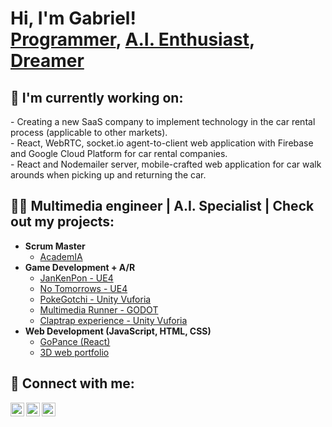 <h1>Hi, I'm Gabriel! <br/><a href="https://github.com/xlgabriel">Programmer</a>, <a href="https://www.linkedin.com/in/xlgabriel/">A.I. Enthusiast</a>, <a href="https://www.canva.com/design/DAFgsJ68Nvo/TIcpKdXvupVRPL9js1W2Ag/view?utm_content=DAFgsJ68Nvo&utm_campaign=designshare&utm_medium=link&utm_source=publishsharelink">Dreamer</a></h1>
<h2>🔭 I'm currently working on:</h2>
- Creating a new SaaS company to implement technology in the car rental process (applicable to other markets).<br/>
- React, WebRTC, socket.io agent-to-client web application with Firebase and Google Cloud Platform for car rental companies.<br/>
- React and Nodemailer server, mobile-crafted web application for car walk arounds when picking up and returning the car.</h3>

<h2>👨‍💻 Multimedia engineer | A.I. Specialist | Check out my projects:</h2>

- <b>Scrum Master</b>
  - [AcademIA](https://github.com/xlgabriel/AcademIA/tree/main)
- <b>Game Development + A/R</b>
  - [JanKenPon - UE4](https://github.com/xlgabriel/Jankenpon)
  - [No Tomorrows - UE4](https://github.com/xlgabriel/NoTomorrows)
  - [PokeGotchi - Unity Vuforia](https://github.com/xlgabriel/PokeGotchi)
  - [Multimedia Runner - GODOT](https://github.com/xlgabriel/Multimedia_Runner)
  - [Claptrap experience - Unity Vuforia](https://www.youtube.com/watch?v=34TSQAoBQeU)
- <b>Web Development (JavaScript, HTML, CSS)</b>
  - [GoPance (React)](https://github.com/Johannes910/gopance)
  - [3D web portfolio](https://xlgabriel.github.io/portfolio/)
<h2> 🤳 Connect with me:</h2>

[<img align="left" alt="Gabriel Jeannot | YouTube" width="22px" src="https://uxwing.com/wp-content/themes/uxwing/download/brands-and-social-media/youtube-app-white-icon.png" />][youtube]
[<img align="left" alt="Gabriel Jeannot | LinkedIn" width="22px" src="https://uxwing.com/wp-content/themes/uxwing/download/brands-and-social-media/linkedin-app-white-icon.png" />][linkedin]
[<img align="left" alt="Gabriel Jeannot | Instagram" width="22px" src="https://uxwing.com/wp-content/themes/uxwing/download/brands-and-social-media/instagram-white-icon.png" />][instagram]

[youtube]: https://www.youtube.com/@xlgabriel
[instagram]: https://www.instagram.com/jeannot.dev/?theme=dark
[linkedin]: https://linkedin.com/in/joshmadakor

<!--
- 🔭 I’m currently working on ...
- 🌱 I’m currently learning ...
- 👯 I’m looking to collaborate on ...
- 🤔 I’m looking for help with ...
- 💬 Ask me about ...
- 📫 How to reach me: ...
- ⚡ Fun fact: ...
-->
